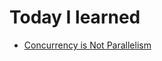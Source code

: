 
# Today I learned

* [Concurrency is Not Parallelism](https://www.youtube.com/watch?v=oV9rvDllKEg&t=1105s&ab_channel=gnbitcom)
